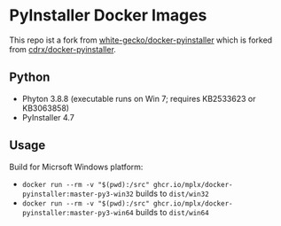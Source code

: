 # PyInstaller Docker Images

This repo ist a fork from [white-gecko/docker-pyinstaller](https://github.com/white-gecko/docker-pyinstaller) which is forked from [cdrx/docker-pyinstaller](https://github.com/cdrx/docker-pyinstaller).

## Python

- Phyton 3.8.8 (executable runs on Win 7; requires KB2533623 or KB3063858)
- PyInstaller 4.7

## Usage

Build for Micrsoft Windows platform:

- `docker run --rm -v "$(pwd):/src" ghcr.io/mplx/docker-pyinstaller:master-py3-win32` builds to `dist/win32`
- `docker run --rm -v "$(pwd):/src" ghcr.io/mplx/docker-pyinstaller:master-py3-win64` builds to `dist/win64`
